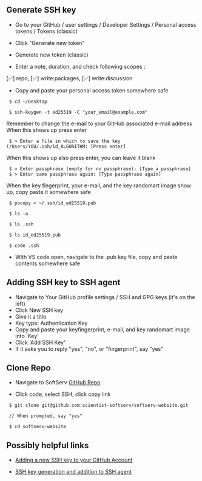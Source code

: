 ## Generate SSH key

- Go to your GitHub / user settings / Developer Settings / Personal access tokens / Tokens (classic)

- Click "Generate new token"

- Generate new token (classic)

- Enter a note, duration, and check following scopes :

 [✅] repo, [✅] write:packages, [✅] write:discussion

- Copy and paste your personal access token somewhere safe


``` console
 $ cd ~/Desktop

 $ ssh-keygen -t ed25519 -C "your_email@example.com"
```

Remember to change the e-mail to your GitHub associated e-mail address
When this shows up press enter

``` console
 $ > Enter a file in which to save the key (/Users/YOU/.ssh/id_ALGORITHM: [Press enter]
```

When this shows up also press enter, you can leave it blank

``` console
 $ > Enter passphrase (empty for no passphrase): [Type a passphrase]
 $ > Enter same passphrase again: [Type passphrase again]
```

When the key fingerprint, your e-mail, and the key randomart image show up, copy paste it somewhere safe

``` console
 $ pbcopy < ~/.ssh/id_ed25519.pub

 $ ls -a    

 $ ls .ssh  

 $ ls id_ed25519.pub

 $ code .ssh
```
- With VS code open, navigate to the .pub key file, copy and paste contents somewhere safe
 
## Adding SSH key to SSH agent

- Navigate to Your GitHub profile settings / SSH and GPG keys (it's on the left)
- Click New SSH key
- Give it a title
- Key type: Authentication Key
- Copy and paste your keyfingerprint,  e-mail, and key randomart image into 'Key'
- Click 'Add SSH Key'
- If it asks you to reply "yes", "no", or "fingerprint", say "yes"

## Clone  Repo

- Navigate to SoftServ [GitHub Repo](https://github.com/scientist-softserv/softserv-website)

- Click code, select SSH, click copy link

``` console
 $ git clone git@github.com:scientist-softserv/softserv-website.git

 // When prompted, say "yes"

 $ cd softserv-website
```

## Possibly helpful links

- [Adding a new SSH key to your GitHub Account](https://docs.github.com/en/authentication/connecting-to-github-with-ssh/adding-a-new-ssh-key-to-your-github-account)

- [SSH key generation and addition to SSH agent](https://docs.github.com/en/authentication/connecting-to-github-with-ssh/generating-a-new-ssh-key-and-adding-it-to-the-ssh-agent)
